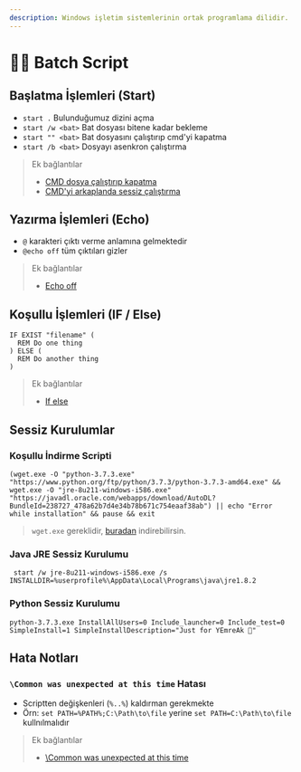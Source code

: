 ```yaml
---
description: Windows işletim sistemlerinin ortak programlama dilidir.
---
```


# 👨‍💻 Batch Script

## Başlatma İşlemleri \(Start\)

* `start .` Bulunduğumuz dizini açma
* `start /w <bat>` Bat dosyası bitene kadar bekleme
* `start "" <bat>` Bat dosyasını çalıştırıp cmd'yi kapatma
* `start /b <bat>` Dosyayı asenkron çalıştırma

> Ek bağlantılar
>
> * [CMD dosya çalıştırıp kapatma](https://stackoverflow.com/a/12848306/9770490)
> * [CMD'yi arkaplanda sessiz çalıştırma](https://stackoverflow.com/a/298636/9770490)

## Yazırma İşlemleri \(Echo\)

* `@` karakteri çıktı verme anlamına gelmektedir
* `@echo off` tüm çıktıları gizler

> Ek bağlantılar
>
> * [Echo off](https://stackoverflow.com/a/8486061/9770490)

## Koşullu İşlemleri \(IF / Else\)

```text
IF EXIST "filename" (
  REM Do one thing
) ELSE (
  REM Do another thing
)
```

> Ek bağlantılar
>
> * [If else](https://stackoverflow.com/a/3022193)

## Sessiz Kurulumlar

### Koşullu İndirme Scripti

```text
(wget.exe -O "python-3.7.3.exe" "https://www.python.org/ftp/python/3.7.3/python-3.7.3-amd64.exe" && wget.exe -O "jre-8u211-windows-i586.exe" "https://javadl.oracle.com/webapps/download/AutoDL?BundleId=238727_478a62b7d4e34b78b671c754eaaf38ab") || echo "Error while installation" && pause && exit
```

> `wget.exe` gereklidir, [buradan](https://eternallybored.org/misc/wget/) indirebilirsin.

### Java JRE Sessiz Kurulumu

```text
 start /w jre-8u211-windows-i586.exe /s INSTALLDIR=%userprofile%\AppData\Local\Programs\java\jre1.8.2
```

### Python Sessiz Kurulumu

```text
python-3.7.3.exe InstallAllUsers=0 Include_launcher=0 Include_test=0 SimpleInstall=1 SimpleInstallDescription="Just for YEmreAk 🤖"
```

## Hata Notları

### `\Common was unexpected at this time` Hatası

* Scriptten değişkenleri \(`%..%`\) kaldırman gerekmekte
* Örn: `set PATH=%PATH%;C:\Path\to\file` yerine `set PATH=C:\Path\to\file`  kullnılmalıdır

> Ek bağlantılar
>
> * [\Common was unexpected at this time](https://splogadev.wordpress.com/2012/07/03/common-was-unexpected-at-this-time/)

